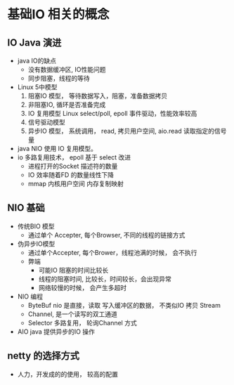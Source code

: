 # 基础IO 相关的概念

## IO Java 演进
- java IO的缺点
  - 没有数据缓冲区, IO性能问题
  - 同步阻塞，线程的等待
- Linux 5中模型
  1. 阻塞IO 模型， 等待数据写入，阻塞，准备数据拷贝 
  2. 非阻塞IO, 循环是否准备完成
  3. IO 复用模型 Linux select/poll, epoll 事件驱动，性能效率较高
  4. 信号驱动模型
  5. 异步IO 模型， 系统调用， read, 拷贝用户空间, aio.read 读取指定的信号量
- java NIO 使用 IO 复用模型。
- io 多路复用技术， epoll 基于 select 改进
  - 进程打开的Socket 描述符的数量
  - IO 效率随着FD 的数量线性下降
  - mmap 内核用户空间 内存复制映射

## NIO 基础

- 传统BIO 模型
  - 通过单个 Accepter, 每个Browser, 不同的线程的链接方式
- 伪异步IO模型
  - 通过单个Accepter, 每个Brower，线程池满的时候， 会不执行
  - 弊端
    - 可能IO 阻塞的时间比较长
    - 线程的阻塞时间, 比较长，时间较长，会出现异常
    - 网络较慢的时候， 会产生多超时
- NIO 编程
  - ByteBuf nio 是直接，读取 写入缓冲区的数据， 不类似IO 拷贝 Stream
  - Channel, 是一个读写的双工通道
  - Selector 多路复用， 轮询Channel 方式
- AIO java 提供异步的IO 操作

## netty 的选择方式

- 人力，开发成的的使用， 较高的配置


